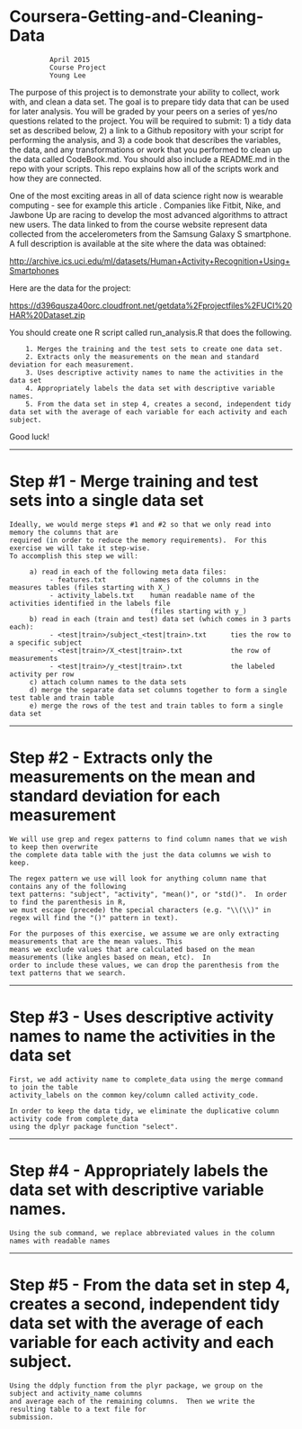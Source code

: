 # Coursera-Getting-and-Cleaning-Data
              April 2015
              Course Project
              Young Lee


The purpose of this project is to demonstrate your ability to collect, work with, and clean a data set. The goal is to prepare tidy data that can be used for later analysis. You will be graded by your peers on a series of yes/no questions related to the project. You will be required to submit: 1) a tidy data set as described below, 2) a link to a Github repository with your script for performing the analysis, and 3) a code book that describes the variables, the data, and any transformations or work that you performed to clean up the data called CodeBook.md. You should also include a README.md in the repo with your scripts. This repo explains how all of the scripts work and how they are connected.  

One of the most exciting areas in all of data science right now is wearable computing - see for example this article . Companies like Fitbit, Nike, and Jawbone Up are racing to develop the most advanced algorithms to attract new users. The data linked to from the course website represent data collected from the accelerometers from the Samsung Galaxy S smartphone. A full description is available at the site where the data was obtained: 

http://archive.ics.uci.edu/ml/datasets/Human+Activity+Recognition+Using+Smartphones 

Here are the data for the project: 

https://d396qusza40orc.cloudfront.net/getdata%2Fprojectfiles%2FUCI%20HAR%20Dataset.zip 

You should create one R script called run_analysis.R that does the following. 

		1. Merges the training and the test sets to create one data set.
		2. Extracts only the measurements on the mean and standard deviation for each measurement. 
		3. Uses descriptive activity names to name the activities in the data set
		4. Appropriately labels the data set with descriptive variable names. 
		5. From the data set in step 4, creates a second, independent tidy data set with the average of each variable for each activity and each subject.

Good luck!

----------------------------------

# Step #1 - Merge training and test sets into a single data set
 
    Ideally, we would merge steps #1 and #2 so that we only read into memory the columns that are
    required (in order to reduce the memory requirements).  For this exercise we will take it step-wise.
    To accomplish this step we will:

         a) read in each of the following meta data files:
              - features.txt           names of the columns in the measures tables (files starting with X_)
              - activity_labels.txt    human readable name of the activities identified in the labels file
                                       (files starting with y_)
         b) read in each (train and test) data set (which comes in 3 parts each):
              - <test|train>/subject_<test|train>.txt      ties the row to a specific subject
              - <test|train>/X_<test|train>.txt            the row of measurements
              - <test|train>/y_<test|train>.txt            the labeled activity per row
         c) attach column names to the data sets
         d) merge the separate data set columns together to form a single test table and train table
         e) merge the rows of the test and train tables to form a single data set

----------------------------------
         
# Step #2 - Extracts only the measurements on the mean and standard deviation for each measurement

    We will use grep and regex patterns to find column names that we wish to keep then overwrite
    the complete data table with the just the data columns we wish to keep.

    The regex pattern we use will look for anything column name that contains any of the following
    text patterns: "subject", "activity", "mean()", or "std()".  In order to find the parenthesis in R, 
    we must escape (precede) the special characters (e.g. "\\(\\)" in regex will find the "()" pattern in text).
    
    For the purposes of this exercise, we assume we are only extracting measurements that are the mean values. This 
    means we exclude values that are calculated based on the mean measurements (like angles based on mean, etc).  In
    order to include these values, we can drop the parenthesis from the text patterns that we search.
    
----------------------------------
         
# Step #3 - Uses descriptive activity names to name the activities in the data set

    First, we add activity name to complete_data using the merge command to join the table 
    activity_labels on the common key/column called activity_code.

    In order to keep the data tidy, we eliminate the duplicative column activity code from complete_data
    using the dplyr package function "select".
    
----------------------------------
         
# Step #4 - Appropriately labels the data set with descriptive variable names.

    Using the sub command, we replace abbreviated values in the column names with readable names
    
----------------------------------
         
# Step #5 - From the data set in step 4, creates a second, independent tidy data set with the average of each variable for each activity and each subject.

    Using the ddply function from the plyr package, we group on the subject and activity_name columns
    and average each of the remaining columns.  Then we write the resulting table to a text file for
    submission.
    
